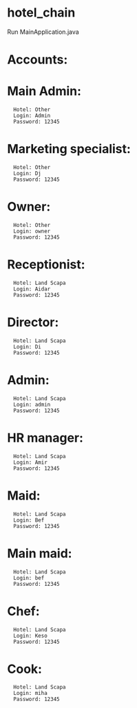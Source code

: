 # hotel_chain

Run MainApplication.java

# Accounts:

#   Main Admin:
      Hotel: Other
      Login: Admin
      Password: 12345
#   Marketing specialist:
      Hotel: Other
      Login: Dj
      Password: 12345
#   Owner:
      Hotel: Other
      Login: owner
      Password: 12345



#   Receptionist:
      Hotel: Land Scapa
      Login: Aidar
      Password: 12345 
#   Director:
      Hotel: Land Scapa
      Login: Di
      Password: 12345
#   Admin:
      Hotel: Land Scapa
      Login: admin
      Password: 12345
#   HR manager:
      Hotel: Land Scapa
      Login: Amir
      Password: 12345
#   Maid:
      Hotel: Land Scapa
      Login: Bef
      Password: 12345
#   Main maid:
      Hotel: Land Scapa
      Login: bef
      Password: 12345
#   Chef:
      Hotel: Land Scapa
      Login: Keso
      Password: 12345
#   Cook:
      Hotel: Land Scapa
      Login: miha
      Password: 12345
